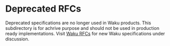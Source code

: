 
# Deprecated RFCs 

Deprecated specifications are no longer used in Waku products.
This subdirectory is for achrive purpose and 
should not be used in production ready implementations.
Visit [Waku RFCs](https://github.com/waku-org/specs) for new Waku specifications under discussion.
